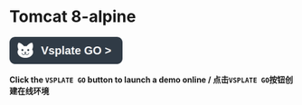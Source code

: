 # Tomcat 8-alpine

<a href="https://www.vsplate.com/?docker-compose=https://github.com/vsplate/dcenvs/tomcat/8-alpine"><img alt="VSPLATE GO" src="https://raw.githubusercontent.com/vsplate/images/master/vsgo_btn.png" width="200px"></a>

**Click the `VSPLATE GO` button to launch a demo online / 点击`VSPLATE GO`按钮创建在线环境**